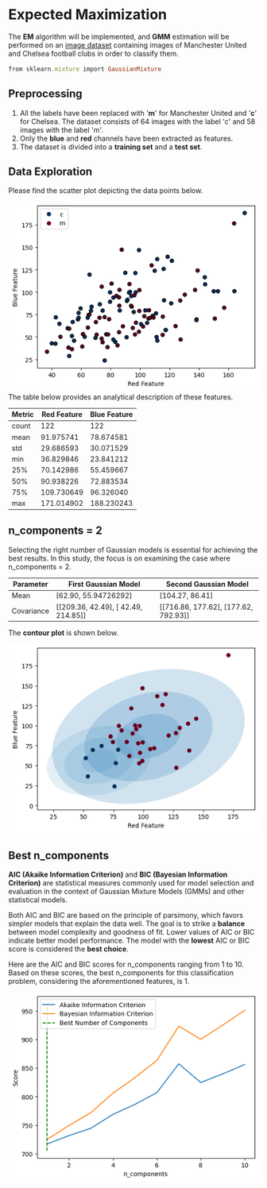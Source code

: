 # Expected Maximization
The **EM** algorithm will be implemented, and **GMM** estimation will be performed on an [image dataset](https://github.com/fardinabbasi/Expectation_Maximization/tree/main/Images) containing images of Manchester United and Chelsea football clubs in order to classify them.
```ruby
from sklearn.mixture import GaussianMixture
```
## Preprocessing
1. All the labels have been replaced with '**m**' for Manchester United and '**c**' for Chelsea. The dataset consists of 64 images with the label 'c' and 58 images with the label 'm'.
2. Only the **blue** and **red** channels have been extracted as features. 
3. The dataset is divided into a **training set** and a **test set**.
## Data Exploration
Please find the scatter plot depicting the data points below.

<img src="/readme_images/scatter.png">
The table below provides an analytical description of these features.

| Metric | Red Feature | Blue Feature |
| --- | --- | --- |
| count | 122 | 122 |
| mean | 91.975741 | 78.674581 |
| std | 29.686593 | 30.071529 |
| min | 36.829846 | 23.841212 |
| 25% | 70.142986 | 55.459667 |
| 50% | 90.938226 | 72.883534 |
| 75% | 109.730649 | 96.326040 |
| max | 171.014902 | 188.230243 |
## n_components = 2
Selecting the right number of Gaussian models is essential for achieving the best results. In this study, the focus is on examining the case where n_components = 2.

| Parameter | First Gaussian Model     | Second Gaussian Model       |
| ---       | ---                     | ---                         |
| Mean      | [62.90, 55.94726292] | [104.27, 86.41]  |
| Covariance| [[209.36, 42.49], [ 42.49, 214.85]] | [[716.86, 177.62], [177.62, 792.93]] |

The **contour plot** is shown below.

<img src="/readme_images/contour.png">

## Best n_components
**AIC (Akaike Information Criterion)** and **BIC (Bayesian Information Criterion)** are statistical measures commonly used for model selection and evaluation in the context of Gaussian Mixture Models (GMMs) and other statistical models.

Both AIC and BIC are based on the principle of parsimony, which favors simpler models that explain the data well. The goal is to strike a **balance** between model complexity and goodness of fit. Lower values of AIC or BIC indicate better model performance. The model with the **lowest** AIC or BIC score is considered the **best choice**.

Here are the AIC and BIC scores for n_components ranging from 1 to 10. Based on these scores, the best n_components for this classification problem, considering the aforementioned features, is 1.

<img src="/readme_images/aic.png">
